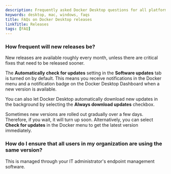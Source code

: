 ```yaml
---
description: Frequently asked Docker Desktop questions for all platforms
keywords: desktop, mac, windows, faqs
title: FAQs on Docker Desktop releases
linkTitle: Releases
tags: [FAQ]
---
```


### How frequent will new releases be?

New releases are available roughly every month, unless there are critical fixes that need to be released sooner. 

The **Automatically check for updates** setting in the **Software updates** tab is turned on by default. This means you receive notifications in the Docker menu and a notification badge on the Docker Desktop Dashboard when a new version is available. 

You can also let Docker Desktop automatically download new updates in the background by selecting the **Always download updates** checkbox.

Sometimes new versions are rolled out gradually over a few days. Therefore, if you wait, it will turn up soon. Alternatively, you can select **Check for updates** in the Docker menu to get the latest version immediately.

### How do I ensure that all users in my organization are using the same version?

This is managed through your IT administrator's endpoint management software. 


